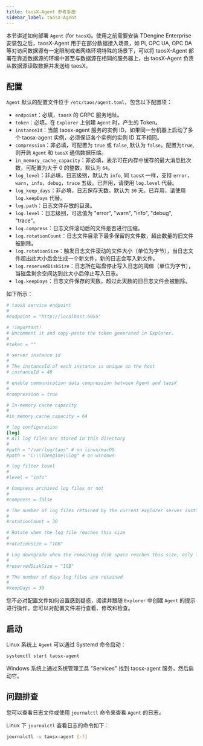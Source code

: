 ```yaml
---
title: taosX-Agent 参考手册
sidebar_label: taosX-Agent
---
```


本节讲述如何部署 `Agent` (for `taosX`)。使用之前需要安装 TDengine Enterprise 安装包之后，taosX-Agent 用于在部分数据接入场景，如 Pi, OPC UA, OPC DA 等对访问数据源有一定限制或者网络环境特殊的场景下，可以将 taosX-Agent 部署在靠近数据源的环境中甚至与数据源在相同的服务器上，由 taosX-Agent 负责从数据源读取数据并发送给 taosX。

## 配置

`Agent` 默认的配置文件位于 `/etc/taos/agent.toml`，包含以下配置项：

- `endpoint`：必填，`taosX` 的 GRPC 服务地址。
- `token`：必填，在 `Explorer` 上创建 `Agent` 时，产生的 Token。
- `instanceId`：当前 taosx-agent 服务的实例 ID，如果同一台机器上启动了多个 taosx-agent 实例，必须保证各个实例的实例 ID 互不相同。
- `compression`：非必填，可配置为 `true` 或 `false`, 默认为 `false`。配置为`true`, 则开启 `Agent` 和 `taosX` 通信数据压缩。
- `in_memory_cache_capacity`：非必填，表示可在内存中缓存的最大消息批次数，可配置为大于 0 的整数。默认为 `64`。
- `log_level`：非必填，日志级别，默认为 `info`, 同 `taosX` 一样，支持 `error`，`warn`，`info`，`debug`，`trace` 五级。已弃用，请使用 `log.level` 代替。
- `log_keep_days`：非必填，日志保存天数，默认为 `30` 天。已弃用，请使用 `log.keepDays` 代替。
- `log.path`：日志文件存放的目录。
- `log.level`：日志级别，可选值为 "error", "warn", "info", "debug", "trace"。
- `log.compress`：日志文件滚动后的文件是否进行压缩。
- `log.rotationCount`：日志文件目录下最多保留的文件数，超出数量的旧文件被删除。
- `log.rotationSize`：触发日志文件滚动的文件大小（单位为字节），当日志文件超出此大小后会生成一个新文件，新的日志会写入新文件。
- `log.reservedDiskSize`：日志所在磁盘停止写入日志的阈值（单位为字节），当磁盘剩余空间达到此大小后停止写入日志。
- `log.keepDays`：日志文件保存的天数，超过此天数的旧日志文件会被删除。

如下所示：

```TOML
# taosX service endpoint
#
#endpoint = "http://localhost:6055"

# !important!
# Uncomment it and copy-paste the token generated in Explorer.
#
#token = ""

# server instance id
# 
# The instanceId of each instance is unique on the host
# instanceId = 48

# enable communication data compression between Agent and taosX
#
#compression = true

# In-memory cache capacity
#
#in_memory_cache_capacity = 64

# log configuration
[log]
# All log files are stored in this directory
# 
#path = "/var/log/taos" # on linux/macOS
#path = "C:\\TDengine\\log" # on windows

# log filter level
#
#level = "info"

# Compress archived log files or not
# 
#compress = false

# The number of log files retained by the current explorer server instance in the `path` directory
# 
#rotationCount = 30

# Rotate when the log file reaches this size
# 
#rotationSize = "1GB"

# Log downgrade when the remaining disk space reaches this size, only logging `ERROR` level logs
# 
#reservedDiskSize = "1GB"

# The number of days log files are retained
#
#keepDays = 30
```

您不必对配置文件如何设置感到疑惑，阅读并跟随 `Explorer` 中创建 `Agent` 的提示进行操作，您可以对配置文件进行查看、修改和检查。

## 启动

Linux 系统上 `Agent` 可以通过 Systemd 命令启动：

```bash
systemctl start taosx-agent
```

Windows 系统上通过系统管理工具 "Services" 找到 taosx-agent 服务，然后启动它。

## 问题排查

您可以查看日志文件或使用 `journalctl` 命令来查看 `Agent` 的日志。

Linux 下 `journalctl` 查看日志的命令如下：

```bash
journalctl -u taosx-agent [-f]
```
